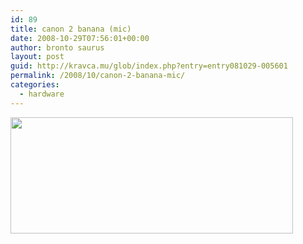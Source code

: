 ```yaml
---
id: 89
title: canon 2 banana (mic)
date: 2008-10-29T07:56:01+00:00
author: bronto saurus
layout: post
guid: http://kravca.mu/glob/index.php?entry=entry081029-005601
permalink: /2008/10/canon-2-banana-mic/
categories:
  - hardware
---
```

<img src="/images/canonBanana.jpg" width="452" height="186" border="0" alt="" />